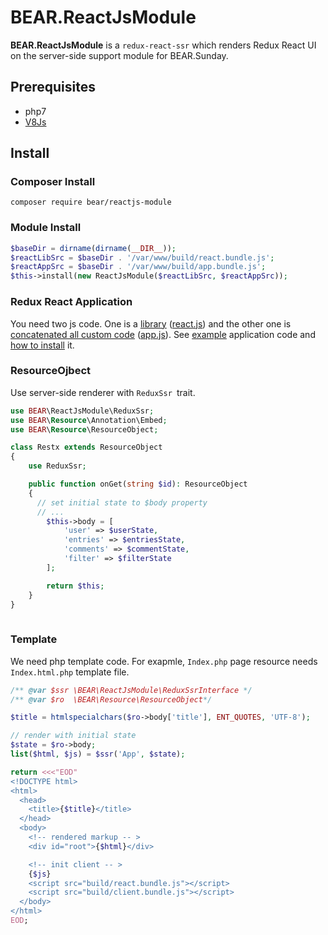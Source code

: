 # BEAR.ReactJsModule

**BEAR.ReactJsModule** is a `redux-react-ssr` which renders Redux React UI on the server-side support module for BEAR.Sunday.


## Prerequisites

 * php7
 * [V8Js](http://php.net/v8js)

## Install

### Composer Install

```
composer require bear/reactjs-module
```

### Module Install

```php
$baseDir = dirname(dirname(__DIR__));
$reactLibSrc = $baseDir . '/var/www/build/react.bundle.js';
$reactAppSrc = $baseDir . '/var/www/build/app.bundle.js';
$this->install(new ReactJsModule($reactLibSrc, $reactAppSrc));
```

### Redux React Application

You need two js code. One is a [library](https://github.com/koriym/Koriym.ReduxReactSsr/blob/1.x/example/webpack.config.js#L7) ([react.js](https://github.com/koriym/Koriym.ReduxReactSsr/blob/1.x/example/common/react.js)) and the other one is [concatenated all custom code](https://github.com/koriym/Koriym.ReduxReactSsr/blob/1.x/example/webpack.config.js#L8) ([app.js](https://github.com/koriym/Koriym.ReduxReactSsr/blob/1.x/example/common/app.js)). See [example](https://github.com/koriym/Koriym.ReduxReactSsr/tree/1.x/example) application code and [how to install](https://github.com/koriym/Koriym.ReduxReactSsr#run-example) it.

### ResourceOjbect

Use server-side renderer with `ReduxSsr `trait.

```php
use BEAR\ReactJsModule\ReduxSsr;
use BEAR\Resource\Annotation\Embed;
use BEAR\Resource\ResourceObject;

class Restx extends ResourceObject
{
    use ReduxSsr;

    public function onGet(string $id): ResourceObject
    {
      // set initial state to $body property
      // ...
        $this->body = [
            'user' => $userState,
            'entries' => $entriesState,
            'comments' => $commentState,
            'filter' => $filterState
        ];

        return $this;
    }
}
    
```

### Template

We need php template code. For exapmle, `Index.php` page resource needs `Index.html.php` template file.


```php
/** @var $ssr \BEAR\ReactJsModule\ReduxSsrInterface */
/** @var $ro  \BEAR\Resource\ResourceObject*/

$title = htmlspecialchars($ro->body['title'], ENT_QUOTES, 'UTF-8');

// render with initial state
$state = $ro->body;
list($html, $js) = $ssr('App', $state);

return <<<"EOD"
<!DOCTYPE html>
<html>
  <head>
    <title>{$title}</title>
  </head>
  <body>
    <!-- rendered markup -- >
    <div id="root">{$html}</div>

    <!-- init client -- >
    {$js}
    <script src="build/react.bundle.js"></script>
    <script src="build/client.bundle.js"></script>
  </body>
</html>
EOD;
```
